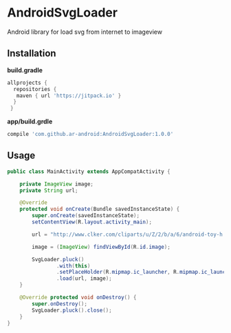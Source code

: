 # AndroidSvgLoader
Android library for load svg from internet to imageview


## Installation
**build.gradle**
```gradle
allprojects {
  repositories {
   maven { url 'https://jitpack.io' }
  }
 }
```
**app/build.grdle**
```gradle
compile 'com.github.ar-android:AndroidSvgLoader:1.0.0'
```

## Usage
```java
public class MainActivity extends AppCompatActivity {

    private ImageView image;
    private String url;

    @Override
    protected void onCreate(Bundle savedInstanceState) {
        super.onCreate(savedInstanceState);
        setContentView(R.layout.activity_main);

        url = "http://www.clker.com/cliparts/u/Z/2/b/a/6/android-toy-h.svg";

        image = (ImageView) findViewById(R.id.image);

        SvgLoader.pluck()
                .with(this)
                .setPlaceHolder(R.mipmap.ic_launcher, R.mipmap.ic_launcher)
                .load(url, image);
    }

    @Override protected void onDestroy() {
        super.onDestroy();
        SvgLoader.pluck().close();
    }
}
```

